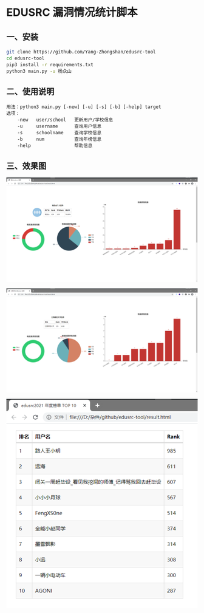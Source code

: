 # EDUSRC 漏洞情况统计脚本

## 一、安装

```bash
git clone https://github.com/Yang-Zhongshan/edusrc-tool
cd edusrc-tool
pip3 install -r requirements.txt
python3 main.py -u 杨众山
```

## 二、使用说明

```
用法：python3 main.py [-new] [-u] [-s] [-b] [-help] target
选项：
    -new   user/school   更新用户/学校信息
    -u     username      查询用户信息
    -s     schoolname    查询学校信息
    -b     num           查询年榜信息
    -help                帮助信息
```

## 三、效果图

![](./user.png)

![](./school.png)

![](./list.png)
